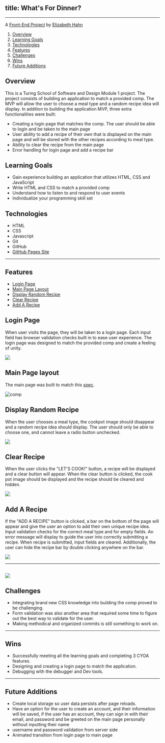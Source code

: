 
## title: What's For Dinner?
---

A [Front-End Project](https://frontend.turing.io/projects/module-1/dinner.html) by [Elizabeth Hahn](https://github.com/elizhahn) 



1. [Overview](#overview)
2. [Learning Goals](#learning-goals)
3. [Technologies](#technologies)
4. [Features](#features)
5. [Challenges](#challenges)
6. [Wins](#wins)
7. [Future Additions](#future-additions)


## Overview

This is a Turing School of Software and Design Module 1 project. The project consists of building an application to match a provided comp. The MVP will allow the user to choose a meal type and a random recipe idea will display. In addition to building the application MVP, three extra functionalities were built:

* Creating a login page that matches the comp. The user should be able to login and be taken to the main page
* User ability to add a recipe of their own that is displayed on the main page and will be stored with the other recipes according to meal type. 
* Ability to clear the recipe from the main page
* Error handling for login page and add a recipe bar


## Learning Goals

* Gain experience building an application that utilizes HTML, CSS and JavaScript
* Write HTML and CSS to match a provided comp
* Understand how to listen to and respond to user events
* Individualize your programming skill set


## Technologies

* HTML
* CSS
* Javascript
* Git
* GitHub
* [GitHub Pages Site](https://elizhahn.github.io/whats-for-dinner/)

---
## Features

+ [Login Page](#login-page)
+ [Main Page Layout](#main-page-layout)
+ [Display Random Recipe](#create-your-own-cover)
+ [Clear Recipe](#save-cover)
+ [Add A Recipe](#delete-cover)


## Login Page

When user visits the page, they will be taken to a login page. Each input field has browser validation checks built in to ease user experience. The login page was designed to match the provided comp and create a feeling of unity. 

![](https://media.giphy.com/media/UmibTf3rF0zmqLcDx1/giphy.gif)


## Main Page layout

The main page was built to match this [spec](https://frontend.turing.io/projects/module-1/dinner.html). 

![comp](docs/comp.png)


## Display Random Recipe

When the user chooses a meal type, the cookpot image should disappear and a random recipe idea should display. The user should only be able to choose one, and cannot leave a radio button unchecked. 


![](https://media.giphy.com/media/nSv5Jf012x4BCvZMP9/giphy.gif)


## Clear Recipe
When the user clicks the "LET'S COOK!" button, a recipe will be displayed and a clear button will appear. When the clear button is clicked, the cook pot image should be displayed and the recipe should be cleared and hidden. 

![](https://media.giphy.com/media/mmevdry5IHNJ8QGOEQ/giphy.gif)


## Add A Recipe

If the "ADD A RECIPE" button is clicked, a bar on the bottom of the page will appear and give the user an option to add their own unique recipe idea. Input validation checks for the correct meal type and for empty fields. An error message will display to guide the user into correctly submitting a recipe. When recipe is submitted, input fields are cleared. Additionally, the user can hide the recipe bar by double clicking anywhere on the bar. 

![](https://media.giphy.com/media/1D7GoxY1WWlzU1st7K/giphy.gif)

---

![](https://media.giphy.com/media/3g3zShFYZpi7dQRGwX/giphy.gif)
---
## Challenges

* Integrating brand new CSS knowledge into building the comp proved to be challenging. 
* Form validation was also another area that required some time to figure out the best way to validate for the user. 
* Making methodical and organized commits is still something to work on. 


---
## Wins

* Successfully meeting all the learning goals and completing 3 CYOA features.
* Designing and creating a login page to match the application.
* Debugging with the debugger and Dev tools.

---
## Future Additions

* Create local storage so user data persists after page reloads. 
* Have an option for the user to create an account, and their information will be saved, if the user has an account, they can sign in with their email, and password and be greeted on the main page personally without inputting their name
* username and password validation from server side 
* Animated transition from login page to main page
